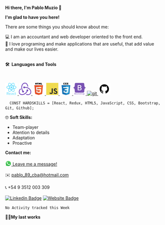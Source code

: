 <b>Hi there, I'm Pablo Muzio </b> 👋

<b>I'm glad to have you here!</b>

There are some things you should know about me:

💻 I am an accountant and web developer oriented to the front end.<br/>
:yellow_heart: I love programing and make applications that are useful, that add value and make our lives easier.


<br/>    <b
      ><g-emoji
        class="g-emoji"
        alias="hammer_and_wrench"
        fallback-src="https://github.githubassets.com/images/icons/emoji/unicode/1f6e0.png"
        >🛠️</g-emoji
      >&nbsp;&nbsp;Languages&nbsp;and&nbsp;Tools</b
    >
    

  <br />
  <p align="left" dir="auto">
<a href="https://reactjs.org/" rel="nofollow">
      <img
        src="https://raw.githubusercontent.com/devicons/devicon/master/icons/react/react-original-wordmark.svg"
        alt="react"
        width="40"
        height="40"
        style="max-width: 100%;"
      />
    </a>
      <a href="https://reactjs.org/" rel="nofollow">
      <img
        src="./img/redux1.png"
        alt="redux"
        width="40"
        height="40"
        style="max-width: 100%;"
      />
    </a>
      <a href="https://www.w3.org/html/" rel="nofollow">
      <img
        src="https://raw.githubusercontent.com/devicons/devicon/master/icons/html5/html5-original-wordmark.svg"
        alt="html5"
        width="40"
        height="40"
        style="max-width: 100%;"
      />
    </a>     
      <a
      href="https://developer.mozilla.org/en-US/docs/Web/JavaScript"
      rel="nofollow"
    >
      <img
        src="https://raw.githubusercontent.com/devicons/devicon/master/icons/javascript/javascript-original.svg"
        alt="javascript"
        width="40"
        height="40"
        style="max-width: 100%;"
      />
    </a>      
      <a href="https://www.w3schools.com/css/" rel="nofollow">
      <img
        src="https://raw.githubusercontent.com/devicons/devicon/master/icons/css3/css3-original-wordmark.svg"
        alt="css3"
        width="40"
        height="40"
        style="max-width: 100%;"
      />
    </a>      
      <a href="https://getbootstrap.com" rel="nofollow">
      <img
        src="https://raw.githubusercontent.com/devicons/devicon/master/icons/bootstrap/bootstrap-plain-wordmark.svg"
        alt="bootstrap"
        width="40"
        height="40"
        style="max-width: 100%;"
      />
       <a href="https://git-scm.com/" rel="nofollow">
      <img
        src="https://camo.githubusercontent.com/fbfcb9e3dc648adc93bef37c718db16c52f617ad055a26de6dc3c21865c3321d/68747470733a2f2f7777772e766563746f726c6f676f2e7a6f6e652f6c6f676f732f6769742d73636d2f6769742d73636d2d69636f6e2e737667"
        alt="git"
        width="40"
        height="40"
        data-canonical-src="https://www.vectorlogo.zone/logos/git-scm/git-scm-icon.svg"
        style="max-width: 100%;"
      />
    </a>
            <img
        src="./img/github.png"
        alt="git"
        width="40"
        height="40"
        style="max-width: 100%;"
      />
      </p>
      
      CONST HARDSKILLS = [React, Redux, HTML5, JavaScript, CSS, Bootstrap, Git, Github];
      
:nerd_face: <b>Soft Skills:</b>
      <br/>
      <ul>
            <li>Team-player</li>
            <li>Atention to details</li>
            <li>Adaptation</li>
            <li>Proactive</li>
      </ul>

 <b>Contact me:</b>
 <br/><br/>
 <a href="https://wa.me/5493512003309?text=Hola%20Pablo,%20te%20contacto%20porque%20vi%20tu%20portafolio%20en%20Internet!" rel="nofollow">
      <img
        src="./img/logoWhat.png"
        alt="whatsApp"
        width="20"
        height="20" 
        align="Absbottom"
      />
       Leave me a message!
    </a> 
<br/><br/>
:envelope: pablo_89_cba@hotmail.com
<br/><br/>
:telephone_receiver: +54 9 3512 003 309
<br/><br/>
<a href="https://www.linkedin.com/in/pablo-alejandro-muzio-49a57153/" rel="nofollow" target="_blank"><img src="https://camo.githubusercontent.com/93ca47e21e17f622a41d26d599e008e4c30b8a322186f18019bc43d54f57b0c9/68747470733a2f2f696d672e736869656c64732e696f2f62616467652f2d4c696e6b6564496e2d3065373661383f7374796c653d666c61742d737175617265266c6f676f3d4c696e6b6564696e266c6f676f436f6c6f723d7768697465" alt="Linkedin Badge" data-canonical-src="https://img.shields.io/badge/-LinkedIn-0e76a8?style=flat-square&amp;logo=Linkedin&amp;logoColor=white" style="max-width: 100%;"></a>
<a href="https://pablomuzio.herokuapp.com/" target="_blank"><img src="https://camo.githubusercontent.com/58303f0576559ea5bd6dad66e2a43cdab19d1902f1d4bdf693e8c0956dc1b46a/68747470733a2f2f696d672e736869656c64732e696f2f62616467652f576562736974652d3362353939383f7374796c653d666c61742d737175617265266c6f676f3d676f6f676c652d6368726f6d65266c6f676f436f6c6f723d7768697465" alt="Website Badge" data-canonical-src="https://img.shields.io/badge/Website-3b5998?style=flat-square&amp;logo=google-chrome&amp;logoColor=white" style="max-width: 100%;"></a>




<!--START_SECTION:waka-->
```text
No Activity tracked this Week
```
<!--END_SECTION:waka-->

:office_worker:<b>My last works</b>
